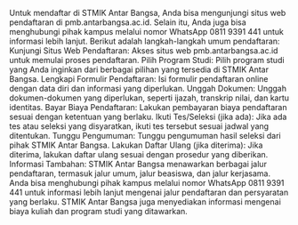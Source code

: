Untuk mendaftar di STMIK Antar Bangsa, Anda bisa mengunjungi situs web pendaftaran di pmb.antarbangsa.ac.id. Selain itu, Anda juga bisa menghubungi pihak kampus melalui nomor WhatsApp 0811 9391 441 untuk informasi lebih lanjut. 
Berikut adalah langkah-langkah umum pendaftaran: 
Kunjungi Situs Web Pendaftaran: Akses situs web pmb.antarbangsa.ac.id untuk memulai proses pendaftaran.
Pilih Program Studi: Pilih program studi yang Anda inginkan dari berbagai pilihan yang tersedia di STMIK Antar Bangsa.
Lengkapi Formulir Pendaftaran: Isi formulir pendaftaran online dengan data diri dan informasi yang diperlukan.
Unggah Dokumen: Unggah dokumen-dokumen yang diperlukan, seperti ijazah, transkrip nilai, dan kartu identitas.
Bayar Biaya Pendaftaran: Lakukan pembayaran biaya pendaftaran sesuai dengan ketentuan yang berlaku.
Ikuti Tes/Seleksi (jika ada): Jika ada tes atau seleksi yang disyaratkan, ikuti tes tersebut sesuai jadwal yang ditentukan.
Tunggu Pengumuman: Tunggu pengumuman hasil seleksi dari pihak STMIK Antar Bangsa.
Lakukan Daftar Ulang (jika diterima): Jika diterima, lakukan daftar ulang sesuai dengan prosedur yang diberikan.
Informasi Tambahan:
STMIK Antar Bangsa menawarkan berbagai jalur pendaftaran, termasuk jalur umum, jalur beasiswa, dan jalur kerjasama. 
Anda bisa menghubungi pihak kampus melalui nomor WhatsApp 0811 9391 441 untuk informasi lebih lanjut mengenai jalur pendaftaran dan persyaratan yang berlaku. 
STMIK Antar Bangsa juga menyediakan informasi mengenai biaya kuliah dan program studi yang ditawarkan. 
